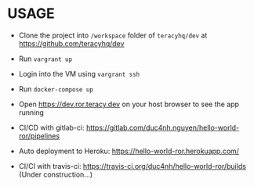 # USAGE

* Clone the project into `/workspace` folder of `teracyhq/dev` at https://github.com/teracyhq/dev

* Run `vargrant up`

* Login into the VM using `vargrant ssh`

* Run `docker-compose up`

* Open https://dev.ror.teracy.dev on your host browser to see the app running

* CI/CD with gitlab-ci: https://gitlab.com/duc4nh.nguyen/hello-world-ror/pipelines

* Auto deployment to Heroku: https://hello-world-ror.herokuapp.com/

* CI/CI with travis-ci: https://travis-ci.org/duc4nh/hello-world-ror/builds (Under construction...)
